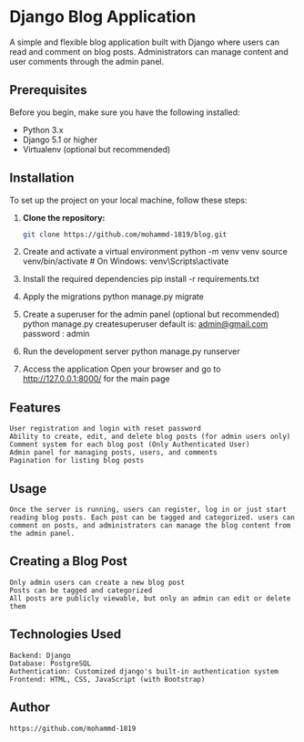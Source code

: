 # Django Blog Application

A simple and flexible blog application built with Django where users can read and comment on blog posts. Administrators can manage content and user comments through the admin panel.

## Prerequisites

Before you begin, make sure you have the following installed:

- Python 3.x
- Django 5.1 or higher
- Virtualenv (optional but recommended)

## Installation

To set up the project on your local machine, follow these steps:

1. **Clone the repository:**
   ```bash
   git clone https://github.com/mohammd-1819/blog.git


2. Create and activate a virtual environment
    python -m venv venv
    source venv/bin/activate  # On Windows: venv\Scripts\activate


3. Install the required dependencies
    pip install -r requirements.txt


4. Apply the migrations
    python manage.py migrate


5. Create a superuser for the admin panel (optional but recommended)
    python manage.py createsuperuser
    default is: admin@gmail.com
    password : admin


6. Run the development server
    python manage.py runserver


7. Access the application
    Open your browser and go to http://127.0.0.1:8000/ for the main page



## Features
    User registration and login with reset password
    Ability to create, edit, and delete blog posts (for admin users only)
    Comment system for each blog post (Only Authenticated User)
    Admin panel for managing posts, users, and comments
    Pagination for listing blog posts


## Usage
    Once the server is running, users can register, log in or just start reading blog posts. Each post can be tagged and categorized. users can comment on posts, and administrators can manage the blog content from the admin panel.


## Creating a Blog Post
    Only admin users can create a new blog post
    Posts can be tagged and categorized
    All posts are publicly viewable, but only an admin can edit or delete them


## Technologies Used
    Backend: Django
    Database: PostgreSQL
    Authentication: Customized django's built-in authentication system
    Frontend: HTML, CSS, JavaScript (with Bootstrap)


## Author
    https://github.com/mohammd-1819
